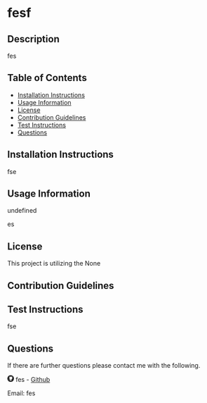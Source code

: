 
# fesf

## Description

fes

## Table of Contents
- [Installation Instructions](#installation-instructions)
- [Usage Information](#usage-information)
- [License](#license)
- [Contribution Guidelines](#contribution-guidelines)
- [Test Instructions](#test-instructions)
- [Questions](#questions)

## Installation Instructions

fse

## Usage Information

undefined

es

## License

This project is utilizing the None

## Contribution Guidelines



## Test Instructions

fse

## Questions
If there are further questions please contact me with the following.

<img src = "images/githubLogoCrop.png" alt= 'Github Logo' width="15px" height="15px"> fes - <a href="" target= "_blank">Github</a>

Email: fes
